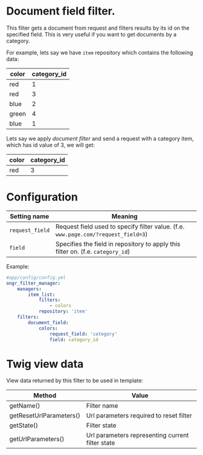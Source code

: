 # Document field filter.

This filter gets a document from request and filters results by its id on the specified field.
This is very useful if you want to get documents by a category.

For example, lets say we have `item` repository which contains the following data:

| color | category_id |
|-------|-------------|
| red   | 1           |
| red   | 3           |
| blue  | 2           |
| green | 4           |
| blue  | 1           |

Lets say we apply *document filter* and send a request with a category item, which has id value of 3, we will get:

| color | category_id |
|-------|-------------|
| red   | 3           |

# Configuration

| Setting name           | Meaning                                                                              |
|------------------------|--------------------------------------------------------------------------------------|
| `request_field`        | Request field used to specify filter value. (f.e. `www.page.com/?request_field=3`)   |
| `field`                | Specifies the field in repository to apply this filter on. (f.e. `category_id`)      |

Example:
```yaml
#app/config/config.yml
ongr_filter_manager:
    managers:
        item_list:
            filters:
                - colors
            repository: 'item'
    filters:
        document_field:
            colors:
                request_field: 'category'
                field: category_id
```

# Twig view data

View data returned by this filter to be used in template:

| Method                  | Value                                            |
|-------------------------|--------------------------------------------------|
| getName()               | Filter name                                      |
| getResetUrlParameters() | Url parameters required to reset filter          |
| getState()              | Filter state                                     |
| getUrlParameters()      | Url parameters representing current filter state |
